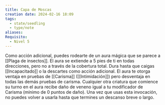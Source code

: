 ```yaml
---
title: Capa de Moscas
creation date: 2024-02-16 18:09
tags:
  - state/seedling
  - type/note
aliases: 
Requisito:
  - Nivel 5
---
```

Como acción adicional, puedes rodearte de un aura mágica que se parece a [[Plaga de insectos]]. El aura se extiende a 5 pies de ti en todas direcciones, pero no a través de la cobertura total. Dura hasta que caigas [[Incapacitado]] o la descartes como acción adicional.
El aura te otorga ventaja en pruebas de [[Carisma]] ([[Intimidación]]) pero desventaja en todas las demás pruebas de carisma. 
Cualquier otra criatura que comience su turno en el aura recibe daño de veneno igual a tu modificador de Carisma (mínimo de 0 puntos de daño).
Una vez que usas esta invocación, no puedes volver a usarla hasta que termines un descanso breve o largo.











